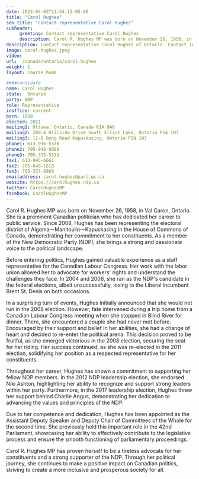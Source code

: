```yaml
---
date: 2023-04-02T11:54:12-05:00
title: "Carol Hughes"
seo_title: "contact representative Carol Hughes"
subheader:
     greeting: Contact representative Carol Hughes
     description: Carol R. Hughes MP was born on November 26, 1958, in Val Caron, Ontario. 
description: Contact representative Carol Hughes of Ontario. Contact information for Carol Hughes includes email address, phone number, and mailing address.
image: carol-hughes.jpeg
video:
url:  /canada/ontario/carol-hughes
weight: 1
layout: course_home

####candidate
name: Carol Hughes
state:	Ontario
party: NDP
role: Representative
inoffice: current
born: 1958
elected: 2021
mailing1: Ottawa, Ontario, Canada K1A 0A6
mailing2: 289-A Hillside Drive South Elliot Lake, Ontario P5A 1N7
mailing3: 12-B Byng Road Kapuskasing, Ontario P5N 1W3
phone1: 613-996-5376
phone2: 705-848-8080
phone3: 705-335-5533
fax1: 613-995-6661
fax2: 705-848-1818
fax3: 705-337-6869
emailaddress: carol.hughes@parl.gc.ca
website: https://carolhughes.ndp.ca
twitter: CarolHughesMP
facebook: CarolHughesMP
---
```


Carol R. Hughes MP was born on November 26, 1958, in Val Caron, Ontario. She is a prominent Canadian politician who has dedicated her career to public service. Since 2008, Hughes has been representing the electoral district of Algoma—Manitoulin—Kapuskasing in the House of Commons of Canada, demonstrating her commitment to her constituents. As a member of the New Democratic Party (NDP), she brings a strong and passionate voice to the political landscape.

Before entering politics, Hughes gained valuable experience as a staff representative for the Canadian Labour Congress. Her work with the labor union allowed her to advocate for workers' rights and understand the challenges they face. In 2004 and 2006, she ran as the NDP's candidate in the federal elections, albeit unsuccessfully, losing to the Liberal incumbent Brent St. Denis on both occasions.

In a surprising turn of events, Hughes initially announced that she would not run in the 2008 election. However, fate intervened during a trip home from a Canadian Labour Congress meeting when she stopped in Blind River for dinner. There, she encountered a couple she had never met before. Encouraged by their support and belief in her abilities, she had a change of heart and decided to re-enter the political arena. This decision proved to be fruitful, as she emerged victorious in the 2008 election, securing the seat for her riding. Her success continued, as she was re-elected in the 2011 election, solidifying her position as a respected representative for her constituents.

Throughout her career, Hughes has shown a commitment to supporting her fellow NDP members. In the 2012 NDP leadership election, she endorsed Niki Ashton, highlighting her ability to recognize and support strong leaders within her party. Furthermore, in the 2017 leadership election, Hughes threw her support behind Charlie Angus, demonstrating her dedication to advancing the values and principles of the NDP.

Due to her competence and dedication, Hughes has been appointed as the Assistant Deputy Speaker and Deputy Chair of Committees of the Whole for the second time. She previously held this important role in the 42nd Parliament, showcasing her ability to effectively contribute to the legislative process and ensure the smooth functioning of parliamentary proceedings.

Carol R. Hughes MP has proven herself to be a tireless advocate for her constituents and a strong supporter of the NDP. Through her political journey, she continues to make a positive impact on Canadian politics, striving to create a more inclusive and prosperous society for all.
